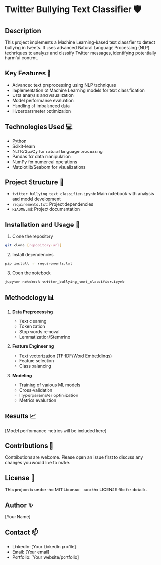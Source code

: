 # Twitter Bullying Text Classifier 🛡️

## Description
This project implements a Machine Learning-based text classifier to detect bullying in tweets. It uses advanced Natural Language Processing (NLP) techniques to analyze and classify Twitter messages, identifying potentially harmful content.

## Key Features 🚀
- Advanced text preprocessing using NLP techniques
- Implementation of Machine Learning models for text classification
- Data analysis and visualization
- Model performance evaluation
- Handling of imbalanced data
- Hyperparameter optimization

## Technologies Used 💻
- Python
- Scikit-learn
- NLTK/SpaCy for natural language processing
- Pandas for data manipulation
- NumPy for numerical operations
- Matplotlib/Seaborn for visualizations

## Project Structure 📁
- `twitter_bullying_text_classifier.ipynb`: Main notebook with analysis and model development
- `requirements.txt`: Project dependencies
- `README.md`: Project documentation

## Installation and Usage 🔧
1. Clone the repository
```bash
git clone [repository-url]
```

2. Install dependencies
```bash
pip install -r requirements.txt
```

3. Open the notebook
```bash
jupyter notebook twitter_bullying_text_classifier.ipynb
```

## Methodology 📊
1. **Data Preprocessing**
   - Text cleaning
   - Tokenization
   - Stop words removal
   - Lemmatization/Stemming

2. **Feature Engineering**
   - Text vectorization (TF-IDF/Word Embeddings)
   - Feature selection
   - Class balancing

3. **Modeling**
   - Training of various ML models
   - Cross-validation
   - Hyperparameter optimization
   - Metrics evaluation

## Results 📈
[Model performance metrics will be included here]

## Contributions 🤝
Contributions are welcome. Please open an issue first to discuss any changes you would like to make.

## License 📝
This project is under the MIT License - see the LICENSE file for details.

## Author ✨
[Your Name]

## Contact 📫
- LinkedIn: [Your LinkedIn profile]
- Email: [Your email]
- Portfolio: [Your website/portfolio] 